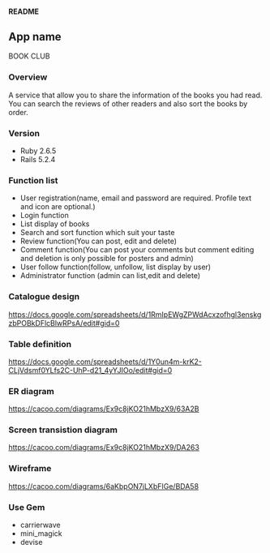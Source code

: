 #### README

## App name
BOOK CLUB

### Overview
A service that allow you to share the information of the books you had read. You can search the reviews of other readers and also sort the books by order.

### Version
* Ruby 2.6.5
* Rails 5.2.4

### Function list
*  User registration(name, email and password are required. Profile text and icon are optional.)
*  Login function
*  List display of books
*  Search and sort function which suit your taste
*  Review function(You can post, edit and delete)
*  Comment function(You can post your comments but comment editing and deletion is only       possible for posters and admin)
*  User follow function(follow, unfollow, list display by user)
*  Administrator function (admin can list,edit and delete)

### Catalogue design
https://docs.google.com/spreadsheets/d/1RmIpEWgZPWdAcxzofhgl3enskgzbPOBkDFlcBlwRPsA/edit#gid=0

### Table definition
https://docs.google.com/spreadsheets/d/1Y0un4m-krK2-CLjVdsmf0YLfs2C-UhP-d21_4yYJIOo/edit#gid=0

### ER diagram
https://cacoo.com/diagrams/Ex9c8jKO21hMbzX9/63A2B

### Screen transistion diagram
https://cacoo.com/diagrams/Ex9c8jKO21hMbzX9/DA263

### Wireframe
https://cacoo.com/diagrams/6aKbpON7jLXbFIGe/BDA58

### Use Gem
  * carrierwave
  * mini_magick
  * devise
